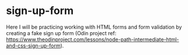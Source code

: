 # sign-up-form

Here I will be practicing working with HTML forms and form validation by creating a fake sign up form (Odin project ref: https://www.theodinproject.com/lessons/node-path-intermediate-html-and-css-sign-up-form).
